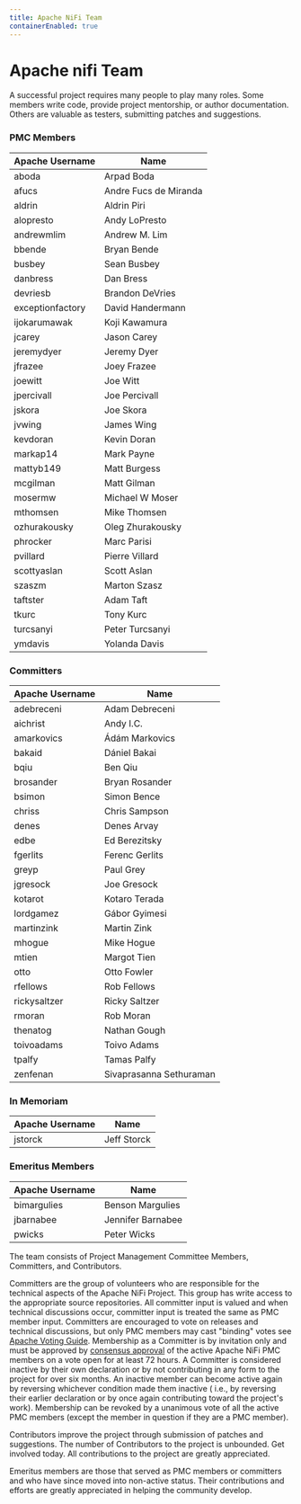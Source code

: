 ```yaml
---
title: Apache NiFi Team
containerEnabled: true
---
```


# Apache <span class="ni">ni</span><span class="fi">fi</span> Team

A successful project requires many people to play many roles. Some members write code, provide project mentorship,
or author documentation. Others are valuable as testers, submitting patches and suggestions.

### PMC Members

| Apache Username | Name |
| --------------- | ---- |
| aboda | Arpad Boda |
| afucs | Andre Fucs de Miranda |
| aldrin | Aldrin Piri |
| alopresto | Andy LoPresto |
| andrewmlim | Andrew M. Lim |
| bbende | Bryan Bende |
| busbey | Sean Busbey |
| danbress | Dan Bress |
| devriesb | Brandon DeVries |
| exceptionfactory | David Handermann |
| ijokarumawak | Koji Kawamura |
| jcarey | Jason Carey |
| jeremydyer | Jeremy Dyer |
| jfrazee | Joey Frazee |
| joewitt | Joe Witt |
| jpercivall | Joe Percivall |
| jskora | Joe Skora |
| jvwing | James Wing |
| kevdoran | Kevin Doran |
| markap14 | Mark Payne |
| mattyb149 | Matt Burgess |
| mcgilman | Matt Gilman |
| mosermw | Michael W Moser |
| mthomsen | Mike Thomsen |
| ozhurakousky | Oleg Zhurakousky |
| phrocker | Marc Parisi |
| pvillard | Pierre Villard |
| scottyaslan | Scott Aslan |
| szaszm | Marton Szasz |
| taftster | Adam Taft |
| tkurc | Tony Kurc |
| turcsanyi | Peter Turcsanyi |
| ymdavis | Yolanda Davis |

### Committers

| Apache Username | Name |
| --------------- | ---- |
| adebreceni | Adam Debreceni |
| aichrist | Andy I.C. |
| amarkovics | Ádám Markovics |
| bakaid | Dániel Bakai |
| bqiu | Ben Qiu |
| brosander | Bryan Rosander |
| bsimon | Simon Bence |
| chriss | Chris Sampson |
| denes | Denes Arvay |
| edbe | Ed Berezitsky |
| fgerlits | Ferenc Gerlits |
| greyp | Paul Grey |
| jgresock | Joe Gresock |
| kotarot | Kotaro Terada |
| lordgamez | Gábor Gyimesi |
| martinzink | Martin Zink |
| mhogue | Mike Hogue |
| mtien | Margot Tien |
| otto | Otto Fowler |
| rfellows | Rob Fellows |
| rickysaltzer | Ricky Saltzer |
| rmoran | Rob Moran |
| thenatog | Nathan Gough |
| toivoadams | Toivo Adams |
| tpalfy | Tamas Palfy |
| zenfenan | Sivaprasanna Sethuraman |

### In Memoriam

| Apache Username | Name |
| --------------- | ---- |
| jstorck | Jeff Storck |

### Emeritus Members

| Apache Username | Name |
| --------------- | ---- |
| bimargulies | Benson Margulies |
| jbarnabee | Jennifer Barnabee |
| pwicks | Peter Wicks |

The team consists of Project Management Committee Members, Committers, and Contributors.

Committers are the group of volunteers who are responsible for the technical aspects of the Apache NiFi Project.
This group has write access to the appropriate source repositories. All committer input is valued and when technical
discussions occur, committer input is treated the same as PMC member input. Committers are encouraged to vote on
releases and technical discussions, but only PMC members may cast "binding" votes
see [Apache Voting Guide](https://www.apache.org/foundation/voting.html#binding-votes).
Membership as a Committer is by invitation only and must be approved by
[consensus approval](https://www.apache.org/foundation/glossary.html#ConsensusApproval) of the active Apache
NiFi PMC members on a vote open for at least 72 hours. A Committer is considered inactive by their own declaration or by
not contributing in any form to the project for over six months. An inactive member can become active again by reversing
whichever condition made them inactive ( i.e., by reversing their earlier declaration or by once again contributing
toward the project's work). Membership can be revoked by a unanimous vote of all the active PMC members (except the
member in question if they are a PMC member).

Contributors improve the project through submission of patches and suggestions. The number of Contributors to the
project is unbounded. Get involved today. All contributions to the project are greatly appreciated.

Emeritus members are those that served as PMC members or committers and who have since moved into non-active status.
Their contributions and efforts are greatly appreciated in helping the community develop.
